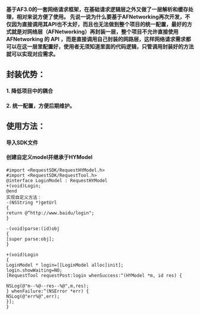 **基于AF3.0的一套网络请求框架，在基础请求逻辑层之外又做了一层解析和缓存处理，相对来说方便了使用。 先说一说为什么要基于AFNetworking再次开发，不仅因为直接调用其API也不太好，而且也无法做到整个项目的统一配置，最好的方式就是对网络层（AFNetworking）再封装一层，整个项目不允许直接使用 AFNetworking 的 API ，而是直接调用自己封装的网路层，这样网络请求需求都可以在这一层里配置好，使用者无须知道里面的代码逻辑，只管调用封装好的方法就可以实现对应需求。**

## 封装优势：

####  1. 降低项目中的耦合

####  2. 统一配置，方便后期维护。


## 使用方法：
#### 导入SDK文件
#### 创建自定义model并继承于HYModel

```
#import <RequestSDK/RequestHYModel.h>
#import <RequestSDK/RequestTool.h>
@interface LoginModel : RequestHYModel
+(void)Login;
@end
实现自定义方法：
-(NSString *)getUrl
{
return @“http://www.baidu/login";
}

-(void)parse:(id)obj
{
[super parse:obj];
}

+(void)Login
{
LoginModel * login=[[LoginModel alloc]init];
login.showWaiting=NO;
[RequestTool requestPost:login whenSuccess:^(HYModel *m, id res) {

NSLog(@"m--%@--res--%@",m,res);
} whenFailure:^(NSError *err) {
NSLog(@"err%@",err);
}];
}
```
